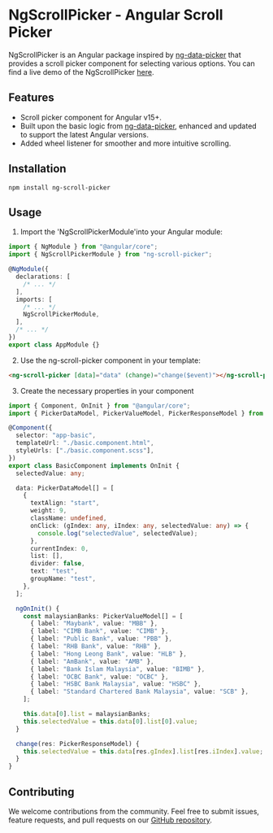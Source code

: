 # NgScrollPicker - Angular Scroll Picker

NgScrollPicker is an Angular package inspired by [ng-data-picker](https://github.com/hiyali/ng-data-picker) that provides a scroll picker component for selecting various options.
You can find a live demo of the NgScrollPicker [here](https://mrmyroll2.github.io/NgScrollPicker/).

## Features

- Scroll picker component for Angular v15+.
- Built upon the basic logic from [ng-data-picker](https://github.com/hiyali/ng-data-picker), enhanced and updated to support the latest Angular versions.
- Added wheel listener for smoother and more intuitive scrolling.

## Installation

```
npm install ng-scroll-picker
```

## Usage

1. Import the 'NgScrollPickerModule'into your Angular module:

```ts
import { NgModule } from "@angular/core";
import { NgScrollPickerModule } from "ng-scroll-picker";

@NgModule({
  declarations: [
    /* ... */
  ],
  imports: [
    /* ... */
    NgScrollPickerModule,
  ],
  /* ... */
})
export class AppModule {}
```

2. Use the ng-scroll-picker component in your template:

```html
<ng-scroll-picker [data]="data" (change)="change($event)"></ng-scroll-picker>
```

3. Create the necessary properties in your component

```ts
import { Component, OnInit } from "@angular/core";
import { PickerDataModel, PickerValueModel, PickerResponseModel } from "ng-scroll-picker";

@Component({
  selector: "app-basic",
  templateUrl: "./basic.component.html",
  styleUrls: ["./basic.component.scss"],
})
export class BasicComponent implements OnInit {
  selectedValue: any;

  data: PickerDataModel[] = [
    {
      textAlign: "start",
      weight: 9,
      className: undefined,
      onClick: (gIndex: any, iIndex: any, selectedValue: any) => {
        console.log("selectedValue", selectedValue);
      },
      currentIndex: 0,
      list: [],
      divider: false,
      text: "test",
      groupName: "test",
    },
  ];

  ngOnInit() {
    const malaysianBanks: PickerValueModel[] = [
      { label: "Maybank", value: "MBB" },
      { label: "CIMB Bank", value: "CIMB" },
      { label: "Public Bank", value: "PBB" },
      { label: "RHB Bank", value: "RHB" },
      { label: "Hong Leong Bank", value: "HLB" },
      { label: "AmBank", value: "AMB" },
      { label: "Bank Islam Malaysia", value: "BIMB" },
      { label: "OCBC Bank", value: "OCBC" },
      { label: "HSBC Bank Malaysia", value: "HSBC" },
      { label: "Standard Chartered Bank Malaysia", value: "SCB" },
    ];

    this.data[0].list = malaysianBanks;
    this.selectedValue = this.data[0].list[0].value;
  }

  change(res: PickerResponseModel) {
    this.selectedValue = this.data[res.gIndex].list[res.iIndex].value;
  }
}
```

## Contributing

We welcome contributions from the community. Feel free to submit issues, feature requests, and pull requests on our [GitHub repository](https://github.com/mrmyroll2/NgScrollPicker).
